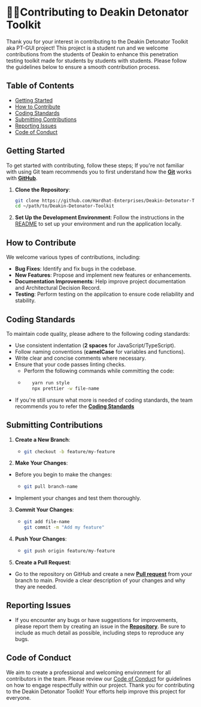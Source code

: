 #  🧑‍💼Contributing to Deakin Detonator Toolkit

Thank you for your interest in contributing to the Deakin Detonator Toolkit aka PT-GUI project! This project is a student run and we welcome contributions from the students of Deakin to enhance this penetration testing toolkit made for students by students with students. Please follow the guidelines below to ensure a smooth contribution process.

## Table of Contents

- [Getting Started](#getting-started)
- [How to Contribute](#how-to-contribute)
- [Coding Standards](#coding-standards)
- [Submitting Contributions](#submitting-contributions)
- [Reporting Issues](#reporting-issues)
- [Code of Conduct](#code-of-conduct)

## Getting Started

To get started with contributing, follow these steps; If you're not familiar with using Git team recommends you to first understand how the **[Git](https://deakin365.sharepoint.com/:w:/s/HardhatEnterprises2/Ee1Nlb_OZDVIlElD5RBO5o0BzG0OTRTFHIhWpTNwaxthmQ?e=Bg0rTb)** works with **[GitHub](https://deakin365.sharepoint.com/:b:/s/HardhatEnterprises2/ETU_JVpc67BCqgp6W7vm9ewBzbWCnlneQc-mzhiOIwGd8g?e=2pW0ld)**.

1. **Clone the Repository**:
   ```bash
   git clone https://github.com/Hardhat-Enterprises/Deakin-Detonator-Toolkit.git
   cd ~/path/to/Deakin-Detonator-Toolkit

2. **Set Up the Development Environment**:
Follow the instructions in the [README](https://github.com/Hardhat-Enterprises/Deakin-Detonator-Toolkit/blob/main/README.md#-setup) to set up your environment and run the application locally.

## How to Contribute

We welcome various types of contributions, including:
- **Bug Fixes**: Identify and fix bugs in the codebase.
- **New Features**: Propose and implement new features or enhancements.
- **Documentation Improvements**: Help improve project documentation and Architectural Decision Record.
- **Testing**: Perform testing on the appilcation to ensure code reliability and stability.

## Coding Standards

To maintain code quality, please adhere to the following coding standards:
- Use consistent indentation (**2 spaces** for JavaScript/TypeScript).
- Follow naming conventions (**camelCase** for variables and functions).
- Write clear and concise comments where necessary.
- Ensure that your code passes linting checks.
   - Perform the following commands while committing the code:
   -  ```bash
         yarn run style
         npx prettier -w file-name
- If you're still unsure what more is needed of coding standards, the team recommends you to refer the **[Coding Standards](https://deakin365.sharepoint.com/:b:/s/HardhatEnterprises2/ESf1jjS7KOJCt1QnALLgmY8BAxWJouKQGX3itT94KG_Iog?e=5MHBFa)**

## Submitting Contributions

1. **Create a New Branch**:
   -  ```bash
      git checkout -b feature/my-feature

2. **Make Your Changes**:
- Before you begin to make the changes:
   -  ```bash
      git pull branch-name
- Implement your changes and test them thoroughly.

3. **Commit Your Changes**:
   -  ```bash
      git add file-name
      git commit -m "Add my feature"

4. **Push Your Changes**:
   -  ```bash
      git push origin feature/my-feature

5. **Create a Pull Request**:

- Go to the repository on GitHub and create a new **[Pull request](https://github.com/Hardhat-Enterprises/Deakin-Detonator-Toolkit/pulls)** from your branch to main. Provide a clear description of your changes and why they are needed.

## Reporting Issues

- If you encounter any bugs or have suggestions for improvements, please report them by creating an issue in the **[Repository](https://github.com/Hardhat-Enterprises/Deakin-Detonator-Toolkit/issues)**. Be sure to include as much detail as possible, including steps to reproduce any bugs.

## Code of Conduct

We aim to create a professional and welcoming environment for all contributors in the team. Please review our [Code of Conduct]() for guidelines on how to engage respectfully within our project. Thank you for contributing to the Deakin Detonator Toolkit! Your efforts help improve this project for everyone.
